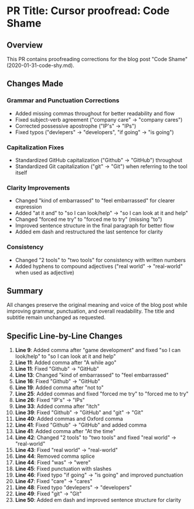 # PR Title: Cursor proofread: Code Shame

## Overview
This PR contains proofreading corrections for the blog post "Code Shame" (2020-01-31-code-shy.md).

## Changes Made

### Grammar and Punctuation Corrections
- Added missing commas throughout for better readability and flow
- Fixed subject-verb agreement ("company care" → "company cares")
- Corrected possessive apostrophe ("IP's" → "IPs")
- Fixed typos ("devlepers" → "developers", "if going" → "is going")

### Capitalization Fixes
- Standardized GitHub capitalization ("Github" → "GitHub") throughout
- Standardized Git capitalization ("git" → "Git") when referring to the tool itself

### Clarity Improvements
- Changed "kind of embarrassed" to "feel embarrassed" for clearer expression
- Added "at it and" to "so I can look/help" → "so I can look at it and help"
- Changed "forced me try" to "forced me to try" (missing "to")
- Improved sentence structure in the final paragraph for better flow
- Added em dash and restructured the last sentence for clarity

### Consistency
- Changed "2 tools" to "two tools" for consistency with written numbers
- Added hyphens to compound adjectives ("real world" → "real-world" when used as adjective)

## Summary
All changes preserve the original meaning and voice of the blog post while improving grammar, punctuation, and overall readability. The title and subtitle remain unchanged as requested.

## Specific Line-by-Line Changes

1. **Line 9**: Added comma after "game development" and fixed "so I can look/help" to "so I can look at it and help"
2. **Line 11**: Added comma after "A while ago"
3. **Line 11**: Fixed "Github" → "GitHub"
4. **Line 13**: Changed "kind of embarrassed" to "feel embarrassed"
5. **Line 16**: Fixed "Github" → "GitHub"
6. **Line 19**: Added comma after "not to"
7. **Line 25**: Added commas and fixed "forced me try" to "forced me to try"
8. **Line 26**: Fixed "IP's" → "IPs"
9. **Line 33**: Added comma after "itch"
10. **Line 39**: Fixed "Github" → "GitHub" and "git" → "Git"
11. **Line 40**: Added commas and Oxford comma
12. **Line 41**: Fixed "Github" → "GitHub" and added comma
13. **Line 41**: Added comma after "At the time"
14. **Line 42**: Changed "2 tools" to "two tools" and fixed "real world" → "real-world"
15. **Line 43**: Fixed "real world" → "real-world"
16. **Line 44**: Removed comma splice
17. **Line 44**: Fixed "was" → "were"
18. **Line 45**: Fixed punctuation with slashes
19. **Line 46**: Fixed typo "if going" → "is going" and improved punctuation
20. **Line 47**: Fixed "care" → "cares"
21. **Line 48**: Fixed typo "devlepers" → "developers"
22. **Line 49**: Fixed "git" → "Git"
23. **Line 50**: Added em dash and improved sentence structure for clarity